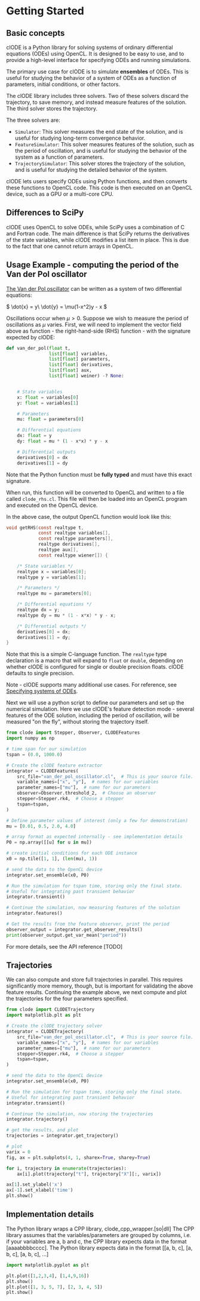 # Getting Started

## Basic concepts

clODE is a Python library for solving systems of ordinary differential
equations (ODEs) using OpenCL. It is designed to be easy to use, and
to provide a high-level interface for specifying ODEs and running simulations.

The primary use case for clODE is to simulate **ensembles** of ODEs. This
is useful for studying the behavior of a system of ODEs as a function of
parameters, initial conditions, or other factors.

The clODE library includes three solvers. Two of these solvers discard the trajectory,
to save memory, and instead measure features of the solution. The third solver
stores the trajectory.

The three solvers are:
- `Simulator`: This solver measures the end state of the solution, and is useful for studying long-term convergence behavior.
- `FeatureSimulator`: This solver measures features of the solution, such as the period of oscillation, and is useful for studying the behavior of the system as a function of parameters.
- `TrajectorySimulator`: This solver stores the trajectory of the solution, and is useful for studying the detailed behavior of the system.

clODE lets users specify ODEs using Python functions, and then converts these
functions to OpenCL code. This code is then executed on an OpenCL device, such
as a GPU or a multi-core CPU.

## Differences to SciPy
clODE uses OpenCL to solve ODEs, while SciPy uses a combination of C and Fortran
code. The main difference is that SciPy returns the derivatives of the state
variables, while clODE modifies a list item in place. This is due to
the fact that one cannot return arrays in OpenCL.

## Usage Example - computing the period of the Van der Pol oscillator

[The Van der Pol oscillator](https://en.wikipedia.org/wiki/Van_der_Pol_oscillator) can be written as a system of two differential equations:

$
\dot{x} = y\\
\dot{y} = \mu(1-x^2)y - x
$

Oscillations occur when $\mu>0$. Suppose we wish to measure the period of oscillations as $\mu$ varies.
First, we will need to implement the vector field above as function -
the right-hand-side (RHS) function - with the signature expected by clODE:

```python
def van_der_pol(float t,
                list[float] variables,
                list[float] parameters,
                list[float] derivatives,
                list[float] aux,
                list[float] weiner) -? None:


    # State variables
    x: float = variables[0]
    y: float = variables[1]

    # Parameters
    mu: float = parameters[0]

    # Differential equations
    dx: float = y
    dy: float = mu * (1 - x*x) * y - x

    # Differential outputs
    derivatives[0] = dx
    derivatives[1] = dy
```

Note that the Python function must be **fully typed** and
must have this exact signature.

When run, this function will be converted to OpenCL and written
to a file called `clode_rhs.cl`. This file will then be loaded
into an OpenCL program and executed on the OpenCL device.

In the above case, the output OpenCL function would look like this:

```c
void getRHS(const realtype t,
            const realtype variables[],
            const realtype parameters[],
            realtype derivatives[],
            realtype aux[],
            const realtype wiener[]) {

    /* State variables */
    realtype x = variables[0];
    realtype y = variables[1];

    /* Parameters */
    realtype mu = parameters[0];

    /* Differential equations */
    realtype dx = y;
    realtype dy = mu * (1 - x*x) * y - x;

    /* Differential outputs */
    derivatives[0] = dx;
    derivatives[1] = dy;
}
```

Note that this is a simple C-language function.
The ```realtype``` type declaration is a macro that will expand to
```float``` or ```double```, depending on whether clODE is configured for
single or double precision floats. clODE defaults to single precision.

Note - clODE supports many additional use cases. For reference, see
[Specifying systems of ODEs](specifying_odes.md).

[//]: # (This function supports additional use cases not used in this example: ```t``` for time-dependent ODE terms &#40;non-autonomous systems&#41;, ```aux``` for auxiliary readout variables, and stochastic terms via ```w```, which provides Wiener variables &#40;$w \sim Normal \; &#40;0,dt&#41;$&#41;. If needed, one can also declare additional plain C-languange functions in the same file, preceding ```getRHS``, and use them inside getRHS.)

Next we will use a python script to define our parameters and set up the numerical simulation. Here we use clODE's feature detection mode - several features of the ODE solution, including the period of oscillation, will be measured "on the fly", without storing the trajectory itself.

```python
from clode import Stepper, Observer, CLODEFeatures
import numpy as np

# time span for our simulation
tspan = (0.0, 1000.0)

# Create the clODE feature extractor
integrator = CLODEFeatures(
    src_file="van_der_pol_oscillator.cl",  # This is your source file. 
    variable_names=["x", "y"],  # names for our variables
    parameter_names=["mu"],  # name for our parameters
    observer=Observer.threshold_2,  # Choose an observer
    stepper=Stepper.rk4,  # Choose a stepper
    tspan=tspan,
)

# Define parameter values of interest (only a few for demonstration)
mu = [0.01, 0.5, 2.0, 4.0]

# array format as expected internally - see implementation details
P0 = np.array([[u] for u in mu])

# create initial conditions for each ODE instance
x0 = np.tile([1, 1], (len(mu), 1))

# send the data to the OpenCL device
integrator.set_ensemble(x0, P0)

# Run the simulation for tspan time, storing only the final state.
# Useful for integrating past transient behavior
integrator.transient()

# Continue the simulation, now measuring features of the solution
integrator.features()

# Get the results from the feature observer, print the period
observer_output = integrator.get_observer_results()
print(observer_output.get_var_mean("period"))
```

For more details, see the API reference [TODO]

## Trajectories

We can also compute and store full trajectories in parallel. This requires significantly more memory, though, but is important for validating the above feature results.  Continuing the example above, we next compute and plot the trajectories for the four parameters specified.

```python
from clode import CLODETrajectory
import matplotlib.plt as plt

# Create the clODE trajectory solver
integrator = CLODETrajectory(
    src_file="van_der_pol_oscillator.cl",  # This is your source file. 
    variable_names=["x", "y"],  # names for our variables
    parameter_names=["mu"],  # name for our parameters
    stepper=Stepper.rk4,  # Choose a stepper
    tspan=tspan,
)

# send the data to the OpenCL device
integrator.set_ensemble(x0, P0)

# Run the simulation for tspan time, storing only the final state.
# Useful for integrating past transient behavior
integrator.transient()

# Continue the simulation, now storing the trajectories
integrator.trajectory()

# get the results, and plot
trajectories = integrator.get_trajectory()

# plot
varix = 0
fig, ax = plt.subplots(4, 1, sharex=True, sharey=True)

for i, trajectory in enumerate(trajectories):
    ax[i].plot(trajectory["t"], trajectory["X"][:, varix])

ax[1].set_ylabel('x')
ax[-1].set_xlabel('time')
plt.show()
```

## Implementation details

The Python library wraps a CPP library, clode_cpp_wrapper.[so|dll]
The CPP library assumes that the variables/parameters are grouped
by columns, i.e. if your variables are a, b and c,
the CPP library expects data in the format [aaaabbbbcccc].
The Python library expects data in the format
[[a, b, c], [a, b, c], [a, b, c], ...]


```py run
import matplotlib.pyplot as plt

plt.plot([1,2,3,4], [1,4,9,16])
plt.show()
plt.plot([1, 3, 5, 7], [2, 3, 4, 5])
plt.show()
```